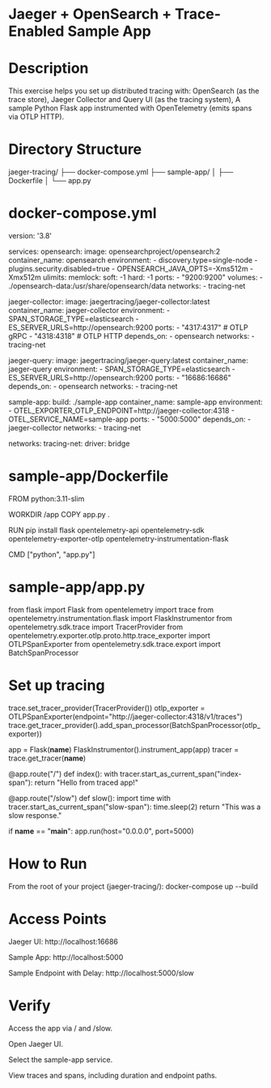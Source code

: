 Jaeger + OpenSearch + Trace-Enabled Sample App
===================================================

Description
================
This exercise helps you set up distributed tracing with:
  OpenSearch (as the trace store),
  Jaeger Collector and Query UI (as the tracing system),
  A sample Python Flask app instrumented with OpenTelemetry (emits spans via OTLP HTTP).

Directory Structure
=========================
jaeger-tracing/
├── docker-compose.yml
├── sample-app/
│   ├── Dockerfile
│   └── app.py

docker-compose.yml
===============================
version: '3.8'

services:
  opensearch:
    image: opensearchproject/opensearch:2
    container_name: opensearch
    environment:
      - discovery.type=single-node
      - plugins.security.disabled=true
      - OPENSEARCH_JAVA_OPTS=-Xms512m -Xmx512m
    ulimits:
      memlock:
        soft: -1
        hard: -1
    ports:
      - "9200:9200"
    volumes:
      - ./opensearch-data:/usr/share/opensearch/data
    networks:
      - tracing-net

  jaeger-collector:
    image: jaegertracing/jaeger-collector:latest
    container_name: jaeger-collector
    environment:
      - SPAN_STORAGE_TYPE=elasticsearch
      - ES_SERVER_URLS=http://opensearch:9200
    ports:
      - "4317:4317"  # OTLP gRPC
      - "4318:4318"  # OTLP HTTP
    depends_on:
      - opensearch
    networks:
      - tracing-net

  jaeger-query:
    image: jaegertracing/jaeger-query:latest
    container_name: jaeger-query
    environment:
      - SPAN_STORAGE_TYPE=elasticsearch
      - ES_SERVER_URLS=http://opensearch:9200
    ports:
      - "16686:16686"
    depends_on:
      - opensearch
    networks:
      - tracing-net

  sample-app:
    build: ./sample-app
    container_name: sample-app
    environment:
      - OTEL_EXPORTER_OTLP_ENDPOINT=http://jaeger-collector:4318
      - OTEL_SERVICE_NAME=sample-app
    ports:
      - "5000:5000"
    depends_on:
      - jaeger-collector
    networks:
      - tracing-net

networks:
  tracing-net:
    driver: bridge


sample-app/Dockerfile
=============================
FROM python:3.11-slim

WORKDIR /app
COPY app.py .

RUN pip install flask opentelemetry-api opentelemetry-sdk \
    opentelemetry-exporter-otlp opentelemetry-instrumentation-flask

CMD ["python", "app.py"]


sample-app/app.py
============================
from flask import Flask
from opentelemetry import trace
from opentelemetry.instrumentation.flask import FlaskInstrumentor
from opentelemetry.sdk.trace import TracerProvider
from opentelemetry.exporter.otlp.proto.http.trace_exporter import OTLPSpanExporter
from opentelemetry.sdk.trace.export import BatchSpanProcessor

# Set up tracing
trace.set_tracer_provider(TracerProvider())
otlp_exporter = OTLPSpanExporter(endpoint="http://jaeger-collector:4318/v1/traces")
trace.get_tracer_provider().add_span_processor(BatchSpanProcessor(otlp_exporter))

app = Flask(__name__)
FlaskInstrumentor().instrument_app(app)
tracer = trace.get_tracer(__name__)

@app.route("/")
def index():
    with tracer.start_as_current_span("index-span"):
        return "Hello from traced app!"

@app.route("/slow")
def slow():
    import time
    with tracer.start_as_current_span("slow-span"):
        time.sleep(2)
        return "This was a slow response."

if __name__ == "__main__":
    app.run(host="0.0.0.0", port=5000)

How to Run
===========================
From the root of your project (jaeger-tracing/):
docker-compose up --build


Access Points
==========================
Jaeger UI: http://localhost:16686

Sample App: http://localhost:5000

Sample Endpoint with Delay: http://localhost:5000/slow


Verify
==========================
Access the app via / and /slow.

Open Jaeger UI.

Select the sample-app service.

View traces and spans, including duration and endpoint paths.
